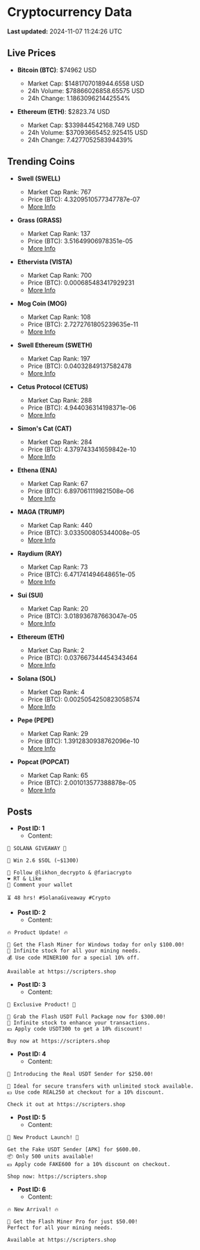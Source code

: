# Cryptocurrency Data

**Last updated:** 2024-11-07 11:24:26 UTC

## Live Prices
- **Bitcoin (BTC)**: $74962 USD
  - Market Cap: $1481707018944.6558 USD
  - 24h Volume: $78866026858.65575 USD
  - 24h Change: 1.186309621442554%

- **Ethereum (ETH)**: $2823.74 USD
  - Market Cap: $339844542168.749 USD
  - 24h Volume: $37093665452.925415 USD
  - 24h Change: 7.427705258394439%

## Trending Coins
- **Swell (SWELL)**
  - Market Cap Rank: 767
  - Price (BTC): 4.3209510577347787e-07
  - [More Info](https://www.coingecko.com/en/coins/swell-network)

- **Grass (GRASS)**
  - Market Cap Rank: 137
  - Price (BTC): 3.51649906978351e-05
  - [More Info](https://www.coingecko.com/en/coins/grass)

- **Ethervista (VISTA)**
  - Market Cap Rank: 700
  - Price (BTC): 0.000685483417929231
  - [More Info](https://www.coingecko.com/en/coins/ethervista)

- **Mog Coin (MOG)**
  - Market Cap Rank: 108
  - Price (BTC): 2.7272761805239635e-11
  - [More Info](https://www.coingecko.com/en/coins/mog-coin)

- **Swell Ethereum (SWETH)**
  - Market Cap Rank: 197
  - Price (BTC): 0.04032849137582478
  - [More Info](https://www.coingecko.com/en/coins/sweth)

- **Cetus Protocol (CETUS)**
  - Market Cap Rank: 288
  - Price (BTC): 4.944036314198371e-06
  - [More Info](https://www.coingecko.com/en/coins/cetus-protocol)

- **Simon's Cat (CAT)**
  - Market Cap Rank: 284
  - Price (BTC): 4.379743341659842e-10
  - [More Info](https://www.coingecko.com/en/coins/simons-cat)

- **Ethena (ENA)**
  - Market Cap Rank: 67
  - Price (BTC): 6.897061119821508e-06
  - [More Info](https://www.coingecko.com/en/coins/ethena)

- **MAGA (TRUMP)**
  - Market Cap Rank: 440
  - Price (BTC): 3.033500805344008e-05
  - [More Info](https://www.coingecko.com/en/coins/maga)

- **Raydium (RAY)**
  - Market Cap Rank: 73
  - Price (BTC): 6.471741494648651e-05
  - [More Info](https://www.coingecko.com/en/coins/raydium)

- **Sui (SUI)**
  - Market Cap Rank: 20
  - Price (BTC): 3.018936787663047e-05
  - [More Info](https://www.coingecko.com/en/coins/sui)

- **Ethereum (ETH)**
  - Market Cap Rank: 2
  - Price (BTC): 0.037667344454343464
  - [More Info](https://www.coingecko.com/en/coins/ethereum)

- **Solana (SOL)**
  - Market Cap Rank: 4
  - Price (BTC): 0.0025054250823058574
  - [More Info](https://www.coingecko.com/en/coins/solana)

- **Pepe (PEPE)**
  - Market Cap Rank: 29
  - Price (BTC): 1.3912830938762096e-10
  - [More Info](https://www.coingecko.com/en/coins/pepe)

- **Popcat (POPCAT)**
  - Market Cap Rank: 65
  - Price (BTC): 2.001013577388878e-05
  - [More Info](https://www.coingecko.com/en/coins/popcat)

## Posts
- **Post ID: 1**
  - Content:
```
🚀 SOLANA GIVEAWAY 🚀

🎁 Win 2.6 $SOL (~$1300)

🤝 Follow @likhon_decrypto & @fariacrypto
❤️ RT & Like
💬 Comment your wallet

⏳ 48 hrs! #SolanaGiveaway #Crypto
```

- **Post ID: 2**
  - Content:
```
🔥 Product Update! 🔥

🚀 Get the Flash Miner for Windows today for only $100.00!
🔋 Infinite stock for all your mining needs.
💰 Use code MINER100 for a special 10% off.

Available at https://scripters.shop
```

- **Post ID: 3**
  - Content:
```
🎁 Exclusive Product! 🎁

💸 Grab the Flash USDT Full Package now for $300.00!
🎉 Infinite stock to enhance your transactions.
💵 Apply code USDT300 to get a 10% discount!

Buy now at https://scripters.shop
```

- **Post ID: 4**
  - Content:
```
💎 Introducing the Real USDT Sender for $250.00!

💼 Ideal for secure transfers with unlimited stock available.
💵 Use code REAL250 at checkout for a 10% discount.

Check it out at https://scripters.shop
```

- **Post ID: 5**
  - Content:
```
🚀 New Product Launch! 🚀

Get the Fake USDT Sender [APK] for $600.00.
📦 Only 500 units available!
💵 Apply code FAKE600 for a 10% discount on checkout.

Shop now: https://scripters.shop
```

- **Post ID: 6**
  - Content:
```
🔥 New Arrival! 🔥

💸 Get the Flash Miner Pro for just $50.00!
Perfect for all your mining needs.

Available at https://scripters.shop
```

